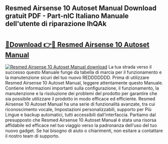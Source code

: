 ## Resmed Airsense 10 Autoset Manual Download gratuit PDF - Part-nlC Italiano Manuale dell'utente di riparazione lhQAk

# <h2><a href="http://df9fi4.blite.top/?on=Resmed+Airsense+10+Autoset+Manual">🔗Download 👉🔴 Resmed Airsense 10 Autoset Manual</a></h2>

[![Resmed Airsense 10 Autoset Manual download](https://i.imgur.com/lujVjoI.png)](http://df9fi4.blite.top/?on=Resmed+Airsense+10+Autoset+Manual)
La tua strada verso il successo questo Manuale funge da tabella di marcia per il funzionamento e la manutenzione sicuri del tuo nuovo REDDDDDDD. Prima di utilizzare Resmed Airsense 10 Autoset Manual, leggere attentamente questo Manuale. Contiene informazioni importanti sulla configurazione, il funzionamento, la manutenzione e la risoluzione dei problemi del prodotto per garantire che sia possibile utilizzare il prodotto in modo efficace ed efficiente. Resmed Airsense 10 Autoset Manual ha una serie di funzionalità avanzate, tra cui riconoscimento vocale, Impostazioni personalizzabili, supporto per Più Lingue e backup automatici, tutti accessibili dall'interfaccia. Partiamo dal presupposto che Resmed Airsense 10 Autoset Manual è stata una risorsa affidabile ed efficace nel tuo viaggio verso la padronanza dell'uso del tuo nuovo gadget. Se hai bisogno di aiuto o chiarimenti, non esitare a contattare il nostro team di supporto.
